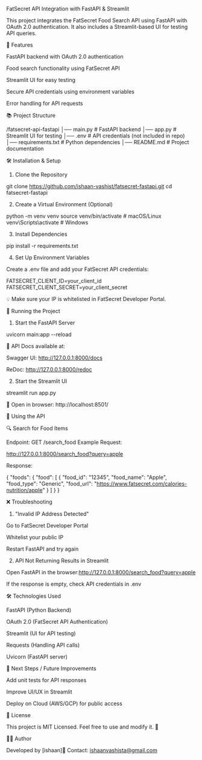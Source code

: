 FatSecret API Integration with FastAPI & Streamlit

This project integrates the FatSecret Food Search API using FastAPI with OAuth 2.0 authentication. It also includes a Streamlit-based UI for testing API queries.

🚀 Features

FastAPI backend with OAuth 2.0 authentication

Food search functionality using FatSecret API

Streamlit UI for easy testing

Secure API credentials using environment variables

Error handling for API requests

📚 Project Structure

/fatsecret-api-fastapi
│── main.py           # FastAPI backend
│── app.py            # Streamlit UI for testing
│── .env              # API credentials (not included in repo)
│── requirements.txt  # Python dependencies
│── README.md         # Project documentation

🛠️ Installation & Setup

1. Clone the Repository

git clone https://github.com/ishaan-vashist/fatsecret-fastapi.git
cd fatsecret-fastapi

2. Create a Virtual Environment (Optional)

python -m venv venv
source venv/bin/activate  # macOS/Linux
venv\Scripts\activate     # Windows

3. Install Dependencies

pip install -r requirements.txt

4. Set Up Environment Variables

Create a .env file and add your FatSecret API credentials:

FATSECRET_CLIENT_ID=your_client_id
FATSECRET_CLIENT_SECRET=your_client_secret

💡 Make sure your IP is whitelisted in FatSecret Developer Portal.

🚀 Running the Project

1. Start the FastAPI Server

uvicorn main:app --reload

📌 API Docs available at:

Swagger UI: http://127.0.0.1:8000/docs

ReDoc: http://127.0.0.1:8000/redoc

2. Start the Streamlit UI

streamlit run app.py

📌 Open in browser: http://localhost:8501/

📡 Using the API

🔍 Search for Food Items

Endpoint: GET /search_food
Example Request:

http://127.0.0.1:8000/search_food?query=apple

Response:

{
    "foods": {
        "food": [
            {
                "food_id": "12345",
                "food_name": "Apple",
                "food_type": "Generic",
                "food_url": "https://www.fatsecret.com/calories-nutrition/apple"
            }
        ]
    }
}

❌ Troubleshooting

1. "Invalid IP Address Detected"

Go to FatSecret Developer Portal

Whitelist your public IP

Restart FastAPI and try again

2. API Not Returning Results in Streamlit

Open FastAPI in the browser:http://127.0.0.1:8000/search_food?query=apple

If the response is empty, check API credentials in .env

🛠️ Technologies Used

FastAPI (Python Backend)

OAuth 2.0 (FatSecret API Authentication)

Streamlit (UI for API testing)

Requests (Handling API calls)

Uvicorn (FastAPI server)

🎯 Next Steps / Future Improvements

Add unit tests for API responses

Improve UI/UX in Streamlit

Deploy on Cloud (AWS/GCP) for public access

🐝 License

This project is MIT Licensed. Feel free to use and modify it. 🚀

👨‍💻 Author

Developed by [ishaan]📧 Contact: ishaanvashista@gmail.com
